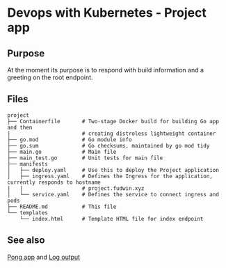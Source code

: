 # Devops with Kubernetes - Project app

## Purpose

At the moment its purpose is to respond with build information and a greeting on the root endpoint.

## Files

```
project
├── Containerfile       # Two-stage Docker build for building Go app and then
|                       # creating distroless lightweight container 
├── go.mod              # Go module info
├── go.sum              # Go checksums, maintained by go mod tidy
├── main.go             # Main file
├── main_test.go        # Unit tests for main file
├── manifests
│   ├── deploy.yaml     # Use this to deploy the Project application
│   ├── ingress.yaml    # Defines the Ingress for the application, currently responds to hostname
|   |                   # project.fudwin.xyz
│   └── service.yaml    # Defines the service to connect ingress and pods
├── README.md           # This file
└── templates
    └── index.html      # Template HTML file for index endpoint
```

## See also

[Pong app](../pong-app) and [Log output](../log-output/)